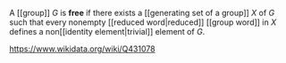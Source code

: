 A [[group]] $G$ is **free** if there exists a [[generating set of a group]] $X$ of $G$ such that every nonempty [[reduced word|reduced]] [[group word]] in $X$ defines a non[[identity element|trivial]] element of $G$.

https://www.wikidata.org/wiki/Q431078